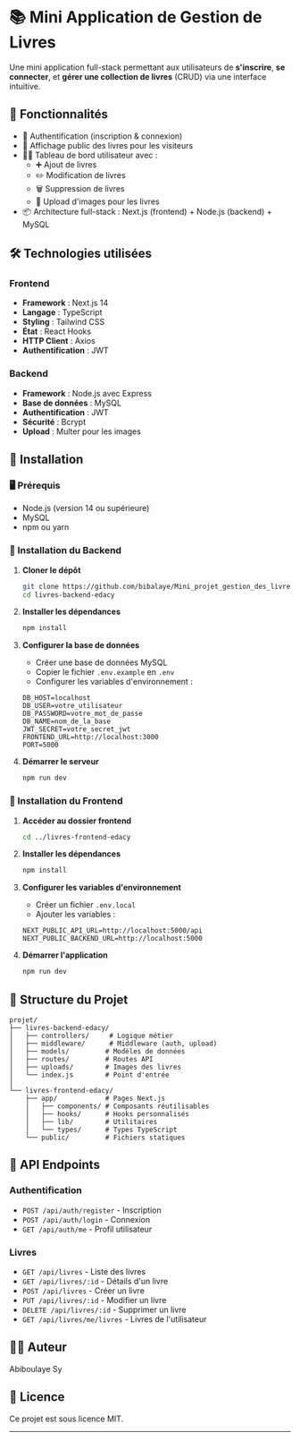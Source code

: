 # 📚 Mini Application de Gestion de Livres

Une mini application full-stack permettant aux utilisateurs de **s'inscrire**, **se connecter**, et **gérer une collection de livres** (CRUD) via une interface intuitive.

## 🧩 Fonctionnalités

- 🔐 Authentification (inscription & connexion)
- 📖 Affichage public des livres pour les visiteurs
- 🧑‍💼 Tableau de bord utilisateur avec :
  - ➕ Ajout de livres
  - ✏️ Modification de livres
  - 🗑️ Suppression de livres
  - 📸 Upload d'images pour les livres
- 📦 Architecture full-stack : Next.js (frontend) + Node.js (backend) + MySQL

## 🛠️ Technologies utilisées

### Frontend
- **Framework** : Next.js 14
- **Langage** : TypeScript
- **Styling** : Tailwind CSS
- **État** : React Hooks
- **HTTP Client** : Axios
- **Authentification** : JWT

### Backend
- **Framework** : Node.js avec Express
- **Base de données** : MySQL
- **Authentification** : JWT
- **Sécurité** : Bcrypt
- **Upload** : Multer pour les images

## 🔧 Installation

### 🖥️ Prérequis

- Node.js (version 14 ou supérieure)
- MySQL
- npm ou yarn

### 🚀 Installation du Backend

1. **Cloner le dépôt**
   ```bash
   git clone https://github.com/bibalaye/Mini_projet_gestion_des_livres_EDACY.git
   cd livres-backend-edacy
   ```

2. **Installer les dépendances**
   ```bash
   npm install
   ```

3. **Configurer la base de données**
   - Créer une base de données MySQL
   - Copier le fichier `.env.example` en `.env`
   - Configurer les variables d'environnement :
   ```
   DB_HOST=localhost
   DB_USER=votre_utilisateur
   DB_PASSWORD=votre_mot_de_passe
   DB_NAME=nom_de_la_base
   JWT_SECRET=votre_secret_jwt
   FRONTEND_URL=http://localhost:3000
   PORT=5000
   ```

4. **Démarrer le serveur**
   ```bash
   npm run dev
   ```

### 🎨 Installation du Frontend

1. **Accéder au dossier frontend**
   ```bash
   cd ../livres-frontend-edacy
   ```

2. **Installer les dépendances**
   ```bash
   npm install
   ```

3. **Configurer les variables d'environnement**
   - Créer un fichier `.env.local`
   - Ajouter les variables :
   ```
   NEXT_PUBLIC_API_URL=http://localhost:5000/api
   NEXT_PUBLIC_BACKEND_URL=http://localhost:5000
   ```

4. **Démarrer l'application**
   ```bash
   npm run dev
   ```

## 📁 Structure du Projet

```
projet/
├── livres-backend-edacy/
│   ├── controllers/     # Logique métier
│   ├── middleware/      # Middleware (auth, upload)
│   ├── models/         # Modèles de données
│   ├── routes/         # Routes API
│   ├── uploads/        # Images des livres
│   └── index.js        # Point d'entrée
│
└── livres-frontend-edacy/
    ├── app/            # Pages Next.js
    │   ├── components/ # Composants réutilisables
    │   ├── hooks/      # Hooks personnalisés
    │   ├── lib/        # Utilitaires
    │   └── types/      # Types TypeScript
    └── public/         # Fichiers statiques
```

## 🔐 API Endpoints

### Authentification
- `POST /api/auth/register` - Inscription
- `POST /api/auth/login` - Connexion
- `GET /api/auth/me` - Profil utilisateur

### Livres
- `GET /api/livres` - Liste des livres
- `GET /api/livres/:id` - Détails d'un livre
- `POST /api/livres` - Créer un livre
- `PUT /api/livres/:id` - Modifier un livre
- `DELETE /api/livres/:id` - Supprimer un livre
- `GET /api/livres/me/livres` - Livres de l'utilisateur

## 👨‍💻 Auteur

Abiboulaye Sy

## 📄 Licence

Ce projet est sous licence MIT.

---

